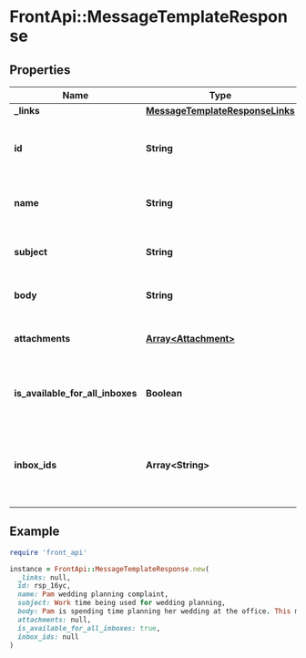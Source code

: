 # FrontApi::MessageTemplateResponse

## Properties

| Name | Type | Description | Notes |
| ---- | ---- | ----------- | ----- |
| **_links** | [**MessageTemplateResponseLinks**](MessageTemplateResponseLinks.md) |  | [optional] |
| **id** | **String** | Unique identifier of the message template | [optional] |
| **name** | **String** | Name of the message template | [optional] |
| **subject** | **String** | Subject of the message template | [optional] |
| **body** | **String** | Body of the message template | [optional] |
| **attachments** | [**Array&lt;Attachment&gt;**](Attachment.md) | List of files attached to the response | [optional] |
| **is_available_for_all_inboxes** | **Boolean** | Whether or not the template is available in all inboxes. | [optional] |
| **inbox_ids** | **Array&lt;String&gt;** | List of inboxes the template is available in. Null if there are no restrictions. | [optional] |

## Example

```ruby
require 'front_api'

instance = FrontApi::MessageTemplateResponse.new(
  _links: null,
  id: rsp_16yc,
  name: Pam wedding planning complaint,
  subject: Work time being used for wedding planning,
  body: Pam is spending time planning her wedding at the office. This message WAS NOT sent by Angela.,
  attachments: null,
  is_available_for_all_inboxes: true,
  inbox_ids: null
)
```

